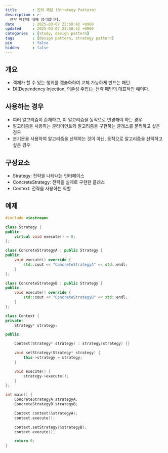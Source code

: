 ```yaml
---
title       : 전략 패턴 (Strategy Pattern)
description : >-
  전략 패턴에 대해 정리합니다.
date        : 2025-03-07 22:50:42 +0900
updated     : 2025-03-07 22:50:42 +0900
categories  : [study, design pattern]
tags        : [design pattern, strategy pattern]
pin         : false
hidden      : false
---
```


## 개요
- 객체가 할 수 있는 행위를 캡슐화하여 교체 가능하게 만드는 패턴. 
- DI(Dependency Injection, 의존성 주입)는 전략 패턴의 대표적인 예이다.

## 사용하는 경우
- 여러 알고리즘이 존재하고, 이 알고리즘을 동적으로 변경해야 하는 경우
- 알고리즘을 사용하는 클라이언트와 알고리즘을 구현하는 클래스를 분리하고 싶은 경우
- 분기문을 사용하여 알고리즘을 선택하는 것이 아닌, 동적으로 알고리즘을 선택하고 싶은 경우

## 구성요소
- Strategy: 전략을 나타내는 인터페이스
- ConcreteStrategy: 전략을 실제로 구현한 클래스
- Context: 전략을 사용하는 역할

## 예제
```cpp
#include <iostream>

class Strategy {
public:
    virtual void execute() = 0;
};

class ConcreteStrategyA : public Strategy {
public:
    void execute() override {
        std::cout << "ConcreteStrategyA" << std::endl;
    }
};

class ConcreteStrategyB : public Strategy {
public:
    void execute() override {
        std::cout << "ConcreteStrategyB" << std::endl;
    }
};

class Context {
private:
    Strategy* strategy;

public:

    Context(Strategy* strategy) : strategy(strategy) {}

    void setStrategy(Strategy* strategy) {
        this->strategy = strategy;
    }

    void execute() {
        strategy->execute();
    }
};

int main() {
    ConcreteStrategyA strategyA;
    ConcreteStrategyB strategyB;

    Context context(&strategyA);
    context.execute();

    context.setStrategy(&strategyB);
    context.execute();

    return 0;
}
```